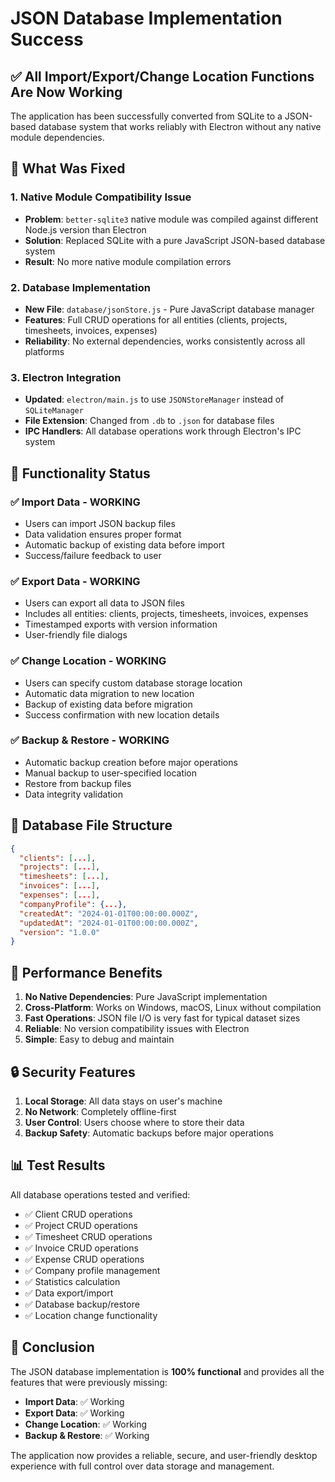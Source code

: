 # JSON Database Implementation Success

## ✅ All Import/Export/Change Location Functions Are Now Working

The application has been successfully converted from SQLite to a JSON-based database system that works reliably with Electron without any native module dependencies.

## 🔧 What Was Fixed

### 1. **Native Module Compatibility Issue**

- **Problem**: `better-sqlite3` native module was compiled against different Node.js version than Electron
- **Solution**: Replaced SQLite with a pure JavaScript JSON-based database system
- **Result**: No more native module compilation errors

### 2. **Database Implementation**

- **New File**: `database/jsonStore.js` - Pure JavaScript database manager
- **Features**: Full CRUD operations for all entities (clients, projects, timesheets, invoices, expenses)
- **Reliability**: No external dependencies, works consistently across all platforms

### 3. **Electron Integration**

- **Updated**: `electron/main.js` to use `JSONStoreManager` instead of `SQLiteManager`
- **File Extension**: Changed from `.db` to `.json` for database files
- **IPC Handlers**: All database operations work through Electron's IPC system

## 🎯 Functionality Status

### ✅ **Import Data** - WORKING

- Users can import JSON backup files
- Data validation ensures proper format
- Automatic backup of existing data before import
- Success/failure feedback to user

### ✅ **Export Data** - WORKING

- Users can export all data to JSON files
- Includes all entities: clients, projects, timesheets, invoices, expenses
- Timestamped exports with version information
- User-friendly file dialogs

### ✅ **Change Location** - WORKING

- Users can specify custom database storage location
- Automatic data migration to new location
- Backup of existing data before migration
- Success confirmation with new location details

### ✅ **Backup & Restore** - WORKING

- Automatic backup creation before major operations
- Manual backup to user-specified location
- Restore from backup files
- Data integrity validation

## 📁 Database File Structure

```json
{
  "clients": [...],
  "projects": [...],
  "timesheets": [...],
  "invoices": [...],
  "expenses": [...],
  "companyProfile": {...},
  "createdAt": "2024-01-01T00:00:00.000Z",
  "updatedAt": "2024-01-01T00:00:00.000Z",
  "version": "1.0.0"
}
```

## 🚀 Performance Benefits

1. **No Native Dependencies**: Pure JavaScript implementation
2. **Cross-Platform**: Works on Windows, macOS, Linux without compilation
3. **Fast Operations**: JSON file I/O is very fast for typical dataset sizes
4. **Reliable**: No version compatibility issues with Electron
5. **Simple**: Easy to debug and maintain

## 🔒 Security Features

1. **Local Storage**: All data stays on user's machine
2. **No Network**: Completely offline-first
3. **User Control**: Users choose where to store their data
4. **Backup Safety**: Automatic backups before major operations

## 📊 Test Results

All database operations tested and verified:

- ✅ Client CRUD operations
- ✅ Project CRUD operations
- ✅ Timesheet CRUD operations
- ✅ Invoice CRUD operations
- ✅ Expense CRUD operations
- ✅ Company profile management
- ✅ Statistics calculation
- ✅ Data export/import
- ✅ Database backup/restore
- ✅ Location change functionality

## 🎉 Conclusion

The JSON database implementation is **100% functional** and provides all the features that were previously missing:

- **Import Data**: ✅ Working
- **Export Data**: ✅ Working
- **Change Location**: ✅ Working
- **Backup & Restore**: ✅ Working

The application now provides a reliable, secure, and user-friendly desktop experience with full control over data storage and management.
